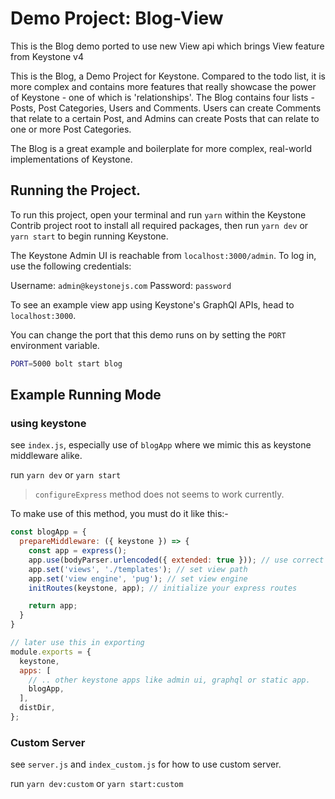 # Demo Project: Blog-View

This is the Blog demo ported to use new View api which brings View feature from Keystone v4

This is the Blog, a Demo Project for Keystone. Compared to the todo list, it is more complex and contains more features that really showcase the power of Keystone - one of which is 'relationships'. The Blog contains four lists - Posts, Post Categories, Users and Comments. Users can create Comments that relate to a certain Post, and Admins can create Posts that can relate to one or more Post Categories.

The Blog is a great example and boilerplate for more complex, real-world implementations of Keystone.

## Running the Project.

To run this project, open your terminal and run `yarn` within the Keystone Contrib project root to install all required packages, then run `yarn dev` or `yarn start` to begin running Keystone.

The Keystone Admin UI is reachable from `localhost:3000/admin`. To log in, use the following credentials:

Username: `admin@keystonejs.com`
Password: `password`

To see an example view app using Keystone's GraphQl APIs, head to `localhost:3000`.

You can change the port that this demo runs on by setting the `PORT` environment variable.

```sh
PORT=5000 bolt start blog
```

## Example Running Mode

### using keystone
see `index.js`, especially use of `blogApp` where we mimic this as keystone middleware alike.

run `yarn dev` or `yarn start`

> `configureExpress` method does not seems to work currently.  

To make use of this method, you must do it like this:-
```js
const blogApp = {
  prepareMiddleware: ({ keystone }) => {
    const app = express();
    app.use(bodyParser.urlencoded({ extended: true })); // use correct body parser for this sub app.
    app.set('views', './templates'); // set view path
    app.set('view engine', 'pug'); // set view engine
    initRoutes(keystone, app); // initialize your express routes

    return app;
  }
}

// later use this in exporting
module.exports = {
  keystone,
  apps: [
    // .. other keystone apps like admin ui, graphql or static app.
    blogApp,
  ],
  distDir,
};

```



### Custom Server
see `server.js` and `index_custom.js` for how to use custom server.

run `yarn dev:custom` or `yarn start:custom`
